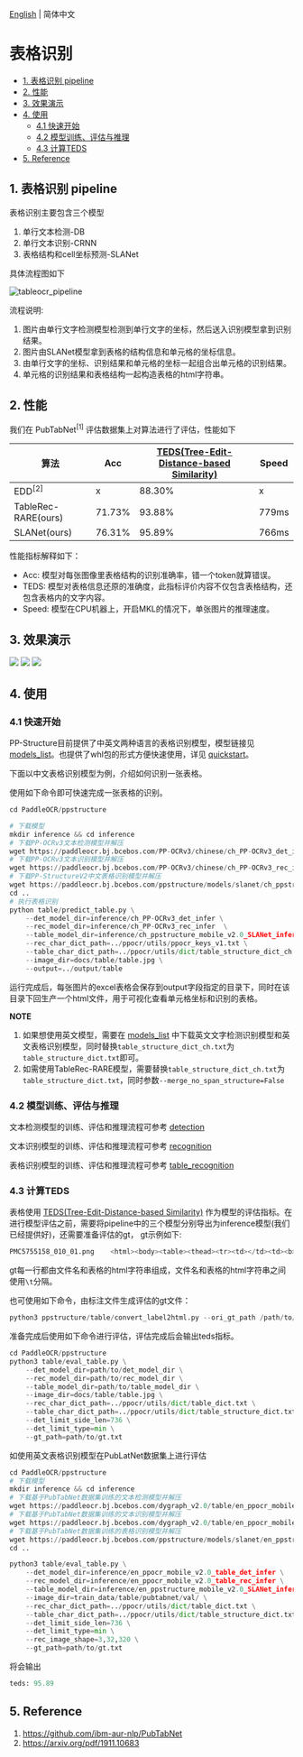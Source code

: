 [English](README.md) | 简体中文

# 表格识别

- [1. 表格识别 pipeline](#1-表格识别-pipeline)
- [2. 性能](#2-性能)
- [3. 效果演示](#3-效果演示)
- [4. 使用](#4-使用)
  - [4.1 快速开始](#41-快速开始)
  - [4.2 模型训练、评估与推理](#42-模型训练评估与推理)
  - [4.3 计算TEDS](#43-计算teds)
- [5. Reference](#5-reference)


## 1. 表格识别 pipeline

表格识别主要包含三个模型
1. 单行文本检测-DB
2. 单行文本识别-CRNN
3. 表格结构和cell坐标预测-SLANet

具体流程图如下

![tableocr_pipeline](../docs/table/tableocr_pipeline.jpg)

流程说明:

1. 图片由单行文字检测模型检测到单行文字的坐标，然后送入识别模型拿到识别结果。
2. 图片由SLANet模型拿到表格的结构信息和单元格的坐标信息。
3. 由单行文字的坐标、识别结果和单元格的坐标一起组合出单元格的识别结果。
4. 单元格的识别结果和表格结构一起构造表格的html字符串。


## 2. 性能

我们在 PubTabNet<sup>[1]</sup> 评估数据集上对算法进行了评估，性能如下


|算法|Acc|[TEDS(Tree-Edit-Distance-based Similarity)](https://github.com/ibm-aur-nlp/PubTabNet/tree/master/src)|Speed|
| --- | --- | --- | ---|
| EDD<sup>[2]</sup> |x| 88.30% |x|
| TableRec-RARE(ours) | 71.73%| 93.88% |779ms|
| SLANet(ours) |76.31%|	95.89%|766ms|

性能指标解释如下：
- Acc: 模型对每张图像里表格结构的识别准确率，错一个token就算错误。
- TEDS: 模型对表格信息还原的准确度，此指标评价内容不仅包含表格结构，还包含表格内的文字内容。
- Speed: 模型在CPU机器上，开启MKL的情况下，单张图片的推理速度。

## 3. 效果演示

![](../docs/imgs/table_ch_result1.jpg)
![](../docs/imgs/table_ch_result2.jpg)
![](../docs/imgs/table_ch_result3.jpg)

## 4. 使用

### 4.1 快速开始

PP-Structure目前提供了中英文两种语言的表格识别模型，模型链接见 [models_list](../docs/models_list.md)。也提供了whl包的形式方便快速使用，详见 [quickstart](../docs/quickstart.md)。

下面以中文表格识别模型为例，介绍如何识别一张表格。

使用如下命令即可快速完成一张表格的识别。
```py
cd PaddleOCR/ppstructure

# 下载模型
mkdir inference && cd inference
# 下载PP-OCRv3文本检测模型并解压
wget https://paddleocr.bj.bcebos.com/PP-OCRv3/chinese/ch_PP-OCRv3_det_infer.tar && tar xf ch_PP-OCRv3_det_infer.tar
# 下载PP-OCRv3文本识别模型并解压
wget https://paddleocr.bj.bcebos.com/PP-OCRv3/chinese/ch_PP-OCRv3_rec_infer.tar && tar xf ch_PP-OCRv3_rec_infer.tar
# 下载PP-StructureV2中文表格识别模型并解压
wget https://paddleocr.bj.bcebos.com/ppstructure/models/slanet/ch_ppstructure_mobile_v2.0_SLANet_infer.tar && tar xf ch_ppstructure_mobile_v2.0_SLANet_infer.tar
cd ..
# 执行表格识别
python table/predict_table.py \
    --det_model_dir=inference/ch_PP-OCRv3_det_infer \
    --rec_model_dir=inference/ch_PP-OCRv3_rec_infer  \
    --table_model_dir=inference/ch_ppstructure_mobile_v2.0_SLANet_infer \
    --rec_char_dict_path=../ppocr/utils/ppocr_keys_v1.txt \
    --table_char_dict_path=../ppocr/utils/dict/table_structure_dict_ch.txt \
    --image_dir=docs/table/table.jpg \
    --output=../output/table
```
运行完成后，每张图片的excel表格会保存到output字段指定的目录下，同时在该目录下回生产一个html文件，用于可视化查看单元格坐标和识别的表格。

**NOTE**
1. 如果想使用英文模型，需要在 [models_list](../docs/models_list.md) 中下载英文文字检测识别模型和英文表格识别模型，同时替换`table_structure_dict_ch.txt`为`table_structure_dict.txt`即可。
2. 如需使用TableRec-RARE模型，需要替换`table_structure_dict_ch.txt`为`table_structure_dict.txt`，同时参数`--merge_no_span_structure=False`

### 4.2 模型训练、评估与推理

文本检测模型的训练、评估和推理流程可参考 [detection](../../doc/doc_ch/detection.md)

文本识别模型的训练、评估和推理流程可参考 [recognition](../../doc/doc_ch/recognition.md)

表格识别模型的训练、评估和推理流程可参考 [table_recognition](../../doc/doc_ch/table_recognition.md)

### 4.3 计算TEDS

表格使用 [TEDS(Tree-Edit-Distance-based Similarity)](https://github.com/ibm-aur-nlp/PubTabNet/tree/master/src) 作为模型的评估指标。在进行模型评估之前，需要将pipeline中的三个模型分别导出为inference模型(我们已经提供好)，还需要准备评估的gt， gt示例如下:
```py
PMC5755158_010_01.png    <html><body><table><thead><tr><td></td><td><b>Weaning</b></td><td><b>Week 15</b></td><td><b>Off-test</b></td></tr></thead><tbody><tr><td>Weaning</td><td>–</td><td>–</td><td>–</td></tr><tr><td>Week 15</td><td>–</td><td>0.17 ± 0.08</td><td>0.16 ± 0.03</td></tr><tr><td>Off-test</td><td>–</td><td>0.80 ± 0.24</td><td>0.19 ± 0.09</td></tr></tbody></table></body></html>
```
gt每一行都由文件名和表格的html字符串组成，文件名和表格的html字符串之间使用`\t`分隔。

也可使用如下命令，由标注文件生成评估的gt文件：
```py
python3 ppstructure/table/convert_label2html.py --ori_gt_path /path/to/your_label_file --save_path /path/to/save_file
```

准备完成后使用如下命令进行评估，评估完成后会输出teds指标。
```py
cd PaddleOCR/ppstructure
python3 table/eval_table.py \
    --det_model_dir=path/to/det_model_dir \
    --rec_model_dir=path/to/rec_model_dir \
    --table_model_dir=path/to/table_model_dir \
    --image_dir=docs/table/table.jpg \
    --rec_char_dict_path=../ppocr/utils/dict/table_dict.txt \
    --table_char_dict_path=../ppocr/utils/dict/table_structure_dict.txt \
    --det_limit_side_len=736 \
    --det_limit_type=min \
    --gt_path=path/to/gt.txt
```

如使用英文表格识别模型在PubLatNet数据集上进行评估

```py
cd PaddleOCR/ppstructure
# 下载模型
mkdir inference && cd inference
# 下载基于PubTabNet数据集训练的文本检测模型并解压
wget https://paddleocr.bj.bcebos.com/dygraph_v2.0/table/en_ppocr_mobile_v2.0_table_det_infer.tar && tar xf en_ppocr_mobile_v2.0_table_det_infer.tar
# 下载基于PubTabNet数据集训练的文本识别模型并解压
wget https://paddleocr.bj.bcebos.com/dygraph_v2.0/table/en_ppocr_mobile_v2.0_table_rec_infer.tar && tar xf en_ppocr_mobile_v2.0_table_rec_infer.tar
# 下载基于PubTabNet数据集训练的表格识别模型并解压
wget https://paddleocr.bj.bcebos.com/ppstructure/models/slanet/en_ppstructure_mobile_v2.0_SLANet_infer.tar && tar xf en_ppstructure_mobile_v2.0_SLANet_infer.tar
cd ..

python3 table/eval_table.py \
    --det_model_dir=inference/en_ppocr_mobile_v2.0_table_det_infer \
    --rec_model_dir=inference/en_ppocr_mobile_v2.0_table_rec_infer \
    --table_model_dir=inference/en_ppstructure_mobile_v2.0_SLANet_infer \
    --image_dir=train_data/table/pubtabnet/val/ \
    --rec_char_dict_path=../ppocr/utils/dict/table_dict.txt \
    --table_char_dict_path=../ppocr/utils/dict/table_structure_dict.txt \
    --det_limit_side_len=736 \
    --det_limit_type=min \
    --rec_image_shape=3,32,320 \
    --gt_path=path/to/gt.txt
```

将会输出
```py
teds: 95.89
```

## 5. Reference
1. https://github.com/ibm-aur-nlp/PubTabNet
2. https://arxiv.org/pdf/1911.10683
